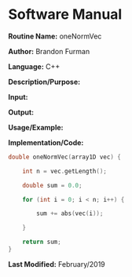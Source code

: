 # Software Manual

**Routine Name:** oneNormVec

**Author:** Brandon Furman

**Language:** C++

**Description/Purpose:**

**Input:**

**Output:**

**Usage/Example:**

**Implementation/Code:**

```cpp
double oneNormVec(array1D vec) {

	int n = vec.getLength();

	double sum = 0.0;

	for (int i = 0; i < n; i++) {

		sum += abs(vec(i));

	}

	return sum;
}
```

**Last Modified:** February/2019